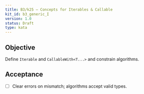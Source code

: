 ```yaml
---
title: B3/k25 — Concepts for Iterables & Callable
kit_id: b3_generic_I
version: 1.0
status: Draft
type: kata
---
```

## Objective
Define `Iterable` and `CallableWith<T...>` and constrain algorithms.
## Acceptance
- [ ] Clear errors on mismatch; algorithms accept valid types.